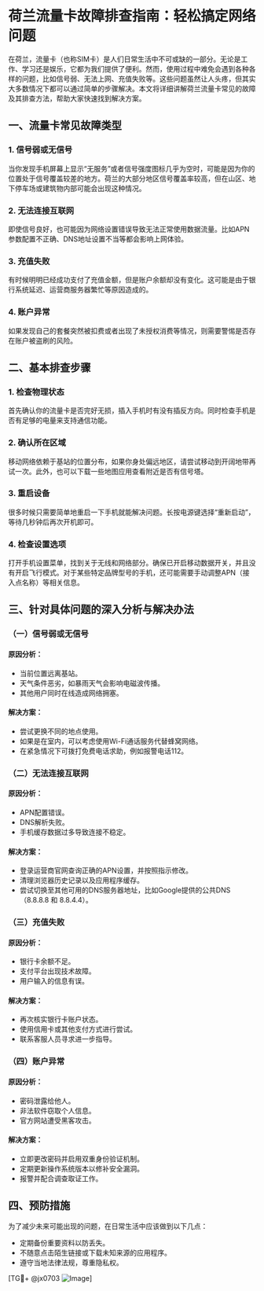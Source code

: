 # 荷兰流量卡故障排查指南：轻松搞定网络问题

在荷兰，流量卡（也称SIM卡）是人们日常生活中不可或缺的一部分。无论是工作、学习还是娱乐，它都为我们提供了便利。然而，使用过程中难免会遇到各种各样的问题，比如信号弱、无法上网、充值失败等。这些问题虽然让人头疼，但其实大多数情况下都可以通过简单的步骤解决。本文将详细讲解荷兰流量卡常见的故障及其排查方法，帮助大家快速找到解决方案。

## 一、流量卡常见故障类型

### 1. 信号弱或无信号
当你发现手机屏幕上显示“无服务”或者信号强度图标几乎为空时，可能是因为你的位置处于信号覆盖较差的地方。荷兰的大部分地区信号覆盖率较高，但在山区、地下停车场或建筑物内部可能会出现这种情况。

### 2. 无法连接互联网
即使信号良好，也可能因为网络设置错误导致无法正常使用数据流量。比如APN参数配置不正确、DNS地址设置不当等都会影响上网体验。

### 3. 充值失败
有时候明明已经成功支付了充值金额，但是账户余额却没有变化。这可能是由于银行系统延迟、运营商服务器繁忙等原因造成的。

### 4. 账户异常
如果发现自己的套餐突然被扣费或者出现了未授权消费等情况，则需要警惕是否存在账户被盗刷的风险。

## 二、基本排查步骤

### 1. 检查物理状态
首先确认你的流量卡是否完好无损，插入手机时有没有插反方向。同时检查手机是否有足够的电量来支持通信功能。

### 2. 确认所在区域
移动网络依赖于基站的位置分布，如果你身处偏远地区，请尝试移动到开阔地带再试一次。此外，也可以下载一些地图应用查看附近是否有信号塔。

### 3. 重启设备
很多时候只需要简单地重启一下手机就能解决问题。长按电源键选择“重新启动”，等待几秒钟后再次开机即可。

### 4. 检查设置选项
打开手机设置菜单，找到关于无线和网络部分。确保已开启移动数据开关，并且没有开启飞行模式。对于某些特定品牌型号的手机，还可能需要手动调整APN（接入点名称）等相关信息。

## 三、针对具体问题的深入分析与解决办法

### （一）信号弱或无信号

#### 原因分析：
- 当前位置远离基站。
- 天气条件恶劣，如暴雨天气会影响电磁波传播。
- 其他用户同时在线造成网络拥塞。

#### 解决方案：
- 尝试更换不同的地点使用。
- 如果是在室内，可以考虑使用Wi-Fi通话服务代替蜂窝网络。
- 在紧急情况下可拨打免费电话求助，例如报警电话112。

### （二）无法连接互联网

#### 原因分析：
- APN配置错误。
- DNS解析失败。
- 手机缓存数据过多导致连接不稳定。

#### 解决方案：
- 登录运营商官网查询正确的APN设置，并按照指示修改。
- 清理浏览器历史记录以及应用程序缓存。
- 尝试切换至其他可用的DNS服务器地址，比如Google提供的公共DNS（8.8.8.8 和 8.8.4.4）。

### （三）充值失败

#### 原因分析：
- 银行卡余额不足。
- 支付平台出现技术故障。
- 用户输入的信息有误。

#### 解决方案：
- 再次核实银行卡账户状态。
- 使用信用卡或其他支付方式进行尝试。
- 联系客服人员寻求进一步指导。

### （四）账户异常

#### 原因分析：
- 密码泄露给他人。
- 非法软件窃取个人信息。
- 官方网站遭受黑客攻击。

#### 解决方案：
- 立即更改密码并启用双重身份验证机制。
- 定期更新操作系统版本以修补安全漏洞。
- 报警并配合调查取证工作。

## 四、预防措施

为了减少未来可能出现的问题，在日常生活中应该做到以下几点：

- 定期备份重要资料以防丢失。
- 不随意点击陌生链接或下载未知来源的应用程序。
- 遵守当地法律法规，尊重隐私权。

[TG💪+ @jx0703 ![Image](https://github.com/user-attachments/assets/dbca1d08-cadb-493c-b0ec-ad6f7a83f270)]